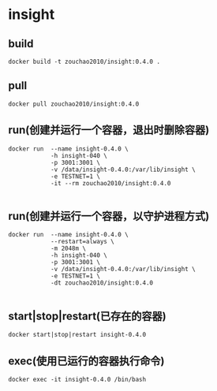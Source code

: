 # insight

## build
```shell
docker build -t zouchao2010/insight:0.4.0 .

```

## pull
```shell
docker pull zouchao2010/insight:0.4.0

```
  
## run(创建并运行一个容器，退出时删除容器)
```shell
docker run  --name insight-0.4.0 \
            -h insight-040 \
            -p 3001:3001 \
            -v /data/insight-0.4.0:/var/lib/insight \
            -e TESTNET=1 \
            -it --rm zouchao2010/insight:0.4.0
            
```

## run(创建并运行一个容器，以守护进程方式)
```shell
docker run  --name insight-0.4.0 \
            --restart=always \
            -m 2048m \
            -h insight-040 \
            -p 3001:3001 \
            -v /data/insight-0.4.0:/var/lib/insight \
            -e TESTNET=1 \
            -dt zouchao2010/insight:0.4.0
            
```

## start|stop|restart(已存在的容器)
```shell
docker start|stop|restart insight-0.4.0

```

## exec(使用已运行的容器执行命令)
```shell
docker exec -it insight-0.4.0 /bin/bash

```
